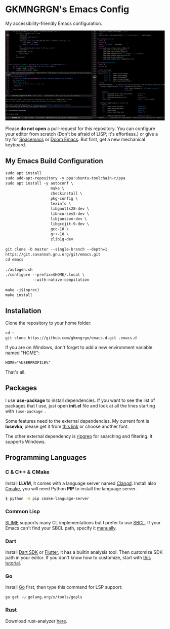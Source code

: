 # GKMNGRGN's Emacs Config

My accessibility-friendly Emacs configuration.

![](data/interface.png)

Please **do not open** a pull-request for this repository. You can configure your editor from scratch (Don't be afraid of LISP; it's effortless.) or give a try for [Spacemacs][1] or [Doom Emacs][2]. But first, get a new mechanical keyboard.

## My Emacs Build Configuration

```
sudo apt install
sudo add-apt-repository -y ppa:ubuntu-toolchain-r/ppa
sudo apt install -y autoconf \
                    make \
                    checkinstall \
                    pkg-config \
                    texinfo \
                    libgnutls28-dev \
                    libncurses5-dev \
                    libjansson-dev \
                    libgccjit-9-dev \
                    gcc-10 \
                    g++-10 \
                    zlib1g-dev

git clone -b master --single-branch --depth=1 https://git.savannah.gnu.org/git/emacs.git
cd emacs

./autogen.sh
./configure --prefix=$HOME/.local \
            --with-native-compilation

make -j$(nproc)
make install
```

## Installation

Clone the repository to your home folder:

```
cd ~
git clone https://github.com/gkmngrgn/emacs.d.git .emacs.d
```

If you are on Windows, don't forget to add a new environment variable named "HOME":

```
HOME="%USERPROFILE%"
```

That's all.

## Packages

I use **use-package** to install dependencies. If you want to see the list of packages that I use, just open **init.el** file and look at all the lines starting with `(use-package `.

Some features need to the external dependencies. My current font is **Iosevka**, please get it from [this link][3] or choose another font.

The other external dependency is [ripgrep][4] for searching and filtering. It supports Windows.

## Programming Languages

### C & C++ & CMake

Install **LLVM**, it comes with a language server named [Clangd][5]. Install also [Cmake][6], you will need Python **PIP** to install the language server.

```bash
$ python -m pip cmake-language-server
```

### Common Lisp

[SLIME][7] supports many CL implementations but I prefer to use [SBCL][8]. If your Emacs can't find your SBCL path, specify it [manually][9].

### Dart

Install [Dart SDK][10] or [Flutter][11], it has a builtin analysis tool. Then customize SDK path in your editor. If you don't know how to customize, start with [this tutorial][12].

### Go

Install [Go][13] first, then type this command for LSP support:

```
go get -u golang.org/x/tools/gopls
```

### Rust

Download rust-analyzer [here][14].

[1]: https://www.spacemacs.org/
[2]: https://github.com/hlissner/doom-emacs
[3]: https://typeof.net/Iosevka/
[4]: https://github.com/BurntSushi/ripgrep/
[5]: https://clangd.llvm.org/
[6]: https://cmake.org/download/
[7]: https://common-lisp.net/project/slime/
[8]: http://www.sbcl.org/
[9]: http://ergoemacs.org/emacs/emacs_custom_system.html
[10]: https://dart.dev/
[11]: https://flutter.dev/
[12]: http://ergoemacs.org/emacs/emacs_custom_system.html
[13]: https://go.dev/
[14]: https://github.com/rust-analyzer/rust-analyzer/releases
